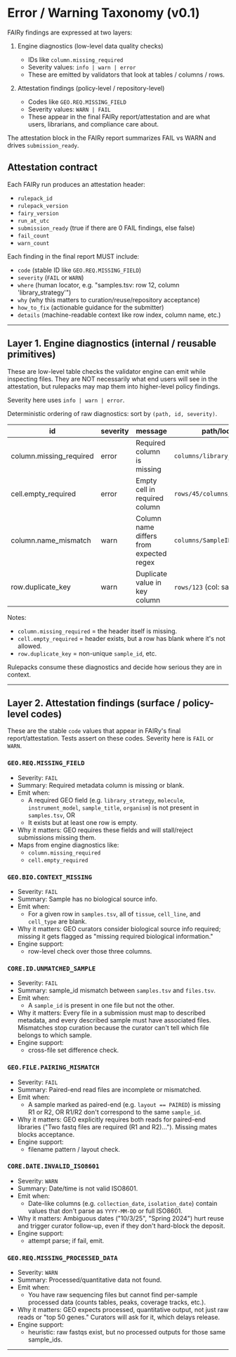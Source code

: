 # Error / Warning Taxonomy (v0.1)

FAIRy findings are expressed at two layers:

1. Engine diagnostics (low-level data quality checks)
   - IDs like `column.missing_required`
   - Severity values: `info | warn | error`
   - These are emitted by validators that look at tables / columns / rows.

2. Attestation findings (policy-level / repository-level)
   - Codes like `GEO.REQ.MISSING_FIELD`
   - Severity values: `WARN | FAIL`
   - These appear in the final FAIRy report/attestation and are what users,
     librarians, and compliance care about.

The attestation block in the FAIRy report summarizes FAIL vs WARN
and drives `submission_ready`.

## Attestation contract

Each FAIRy run produces an attestation header:

- `rulepack_id`
- `rulepack_version`
- `fairy_version`
- `run_at_utc`
- `submission_ready`   (true if there are 0 FAIL findings, else false)
- `fail_count`
- `warn_count`

Each finding in the final report MUST include:
- `code`         (stable ID like `GEO.REQ.MISSING_FIELD`)
- `severity`     (`FAIL` or `WARN`)
- `where`        (human locator, e.g. "samples.tsv: row 12, column 'library_strategy'")
- `why`          (why this matters to curation/reuse/repository acceptance)
- `how_to_fix`   (actionable guidance for the submitter)
- `details`      (machine-readable context like row index, column name, etc.)

---

## Layer 1. Engine diagnostics (internal / reusable primitives)

These are low-level table checks the validator engine can emit while inspecting files.
They are NOT necessarily what end users will see in the attestation, but rulepacks may map them into higher-level policy findings.

Severity here uses `info | warn | error`.

Deterministic ordering of raw diagnostics:
sort by `(path, id, severity)`.

| id                       | severity | message                                  | path/loc example                    |
|-------------------------|----------|------------------------------------------|-------------------------------------|
| column.missing_required | error    | Required column is missing               | `columns/library_strategy`          |
| cell.empty_required     | error    | Empty cell in required column            | `rows/45/columns/library_strategy`  |
| column.name_mismatch    | warn     | Column name differs from expected regex  | `columns/SampleID`                  |
| row.duplicate_key       | warn     | Duplicate value in key column            | `rows/123` (col: sample_id)         |

Notes:
- `column.missing_required` = the header itself is missing.
- `cell.empty_required` = header exists, but a row has blank where it's not allowed.
- `row.duplicate_key` = non-unique `sample_id`, etc.

Rulepacks consume these diagnostics and decide how serious they are in context.

---

## Layer 2. Attestation findings (surface / policy-level codes)

These are the stable `code` values that appear in FAIRy's final report/attestation.
Tests assert on these codes.
Severity here is `FAIL` or `WARN`.

### `GEO.REQ.MISSING_FIELD`
- Severity: `FAIL`
- Summary: Required metadata column is missing or blank.
- Emit when:
  - A required GEO field (e.g. `library_strategy`, `molecule`, `instrument_model`, `sample_title`, `organism`) is not present in `samples.tsv`, OR
  - It exists but at least one row is empty.
- Why it matters:
  GEO requires these fields and will stall/reject submissions missing them.
- Maps from engine diagnostics like:
  - `column.missing_required`
  - `cell.empty_required`

### `GEO.BIO.CONTEXT_MISSING`
- Severity: `FAIL`
- Summary: Sample has no biological source info.
- Emit when:
  - For a given row in `samples.tsv`, all of `tissue`, `cell_line`, and `cell_type` are blank.
- Why it matters:
  GEO curators consider biological source info required; missing it gets flagged as "missing required biological information."
- Engine support:
  - row-level check over those three columns.

### `CORE.ID.UNMATCHED_SAMPLE`
- Severity: `FAIL`
- Summary: sample_id mismatch between `samples.tsv` and `files.tsv`.
- Emit when:
  - A `sample_id` is present in one file but not the other.
- Why it matters:
  Every file in a submission must map to described metadata, and every described sample must have associated files.
  Mismatches stop curation because the curator can't tell which file belongs to which sample.
- Engine support:
  - cross-file set difference check.

### `GEO.FILE.PAIRING_MISMATCH`
- Severity: `FAIL`
- Summary: Paired-end read files are incomplete or mismatched.
- Emit when:
  - A sample marked as paired-end (e.g. `layout == PAIRED`) is missing R1 or R2,
    OR R1/R2 don't correspond to the same `sample_id`.
- Why it matters:
  GEO explicitly requires both reads for paired-end libraries ("Two fastq files are required (R1 and R2)...").
  Missing mates blocks acceptance.
- Engine support:
  - filename pattern / layout check.

### `CORE.DATE.INVALID_ISO8601`
- Severity: `WARN`
- Summary: Date/time is not valid ISO8601.
- Emit when:
  - Date-like columns (e.g. `collection_date`, `isolation_date`) contain values that don't parse as `YYYY-MM-DD` or full ISO8601.
- Why it matters:
  Ambiguous dates ("10/3/25", "Spring 2024") hurt reuse and trigger curator follow-up, even if they don't hard-block the deposit.
- Engine support:
  - attempt parse; if fail, emit.

### `GEO.REQ.MISSING_PROCESSED_DATA`
- Severity: `WARN`
- Summary: Processed/quantitative data not found.
- Emit when:
  - You have raw sequencing files but cannot find per-sample processed data
    (counts tables, peaks, coverage tracks, etc.).
- Why it matters:
  GEO expects processed, quantitative output, not just raw reads or "top 50 genes."
  Curators will ask for it, which delays release.
- Engine support:
  - heuristic: raw fastqs exist, but no processed outputs for those same sample_ids.

---
